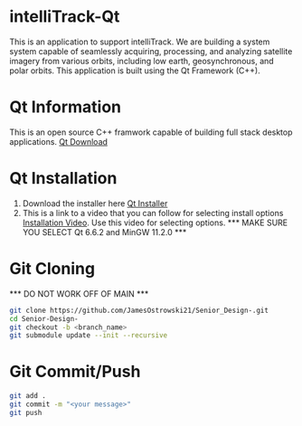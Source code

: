 # intelliTrack-Qt
This is an application to support intelliTrack. We are building a system system capable of seamlessly acquiring, processing, and analyzing satellite imagery from various orbits, including low earth, geosynchronous, and polar orbits. This application is built using the Qt Framework (C++). 

# Qt Information
This is an open source C++ framwork capable of building full stack desktop applications. 
[Qt Download](https://www.qt.io/download-open-source) 

# Qt Installation
1. Download the installer here [Qt Installer](https://www.qt.io/download-qt-installer-oss?hsCtaTracking=99d9dd4f-5681-48d2-b096-470725510d34%7C074ddad0-fdef-4e53-8aa8-5e8a876d6ab4)
2. This is a link to a video that you can follow for selecting install options [Installation Video](https://www.youtube.com/watch?v=Aw7gozXQE4c&t=264s). Use this video for selecting options. 
*** MAKE SURE YOU SELECT Qt 6.6.2 and MinGW 11.2.0 ***

# Git Cloning 
*** DO NOT WORK OFF OF MAIN ***

```sh
git clone https://github.com/JamesOstrowski21/Senior_Design-.git
cd Senior-Design-
git checkout -b <branch_name>
git submodule update --init --recursive
```

# Git Commit/Push

```sh
git add .
git commit -m "<your message>"
git push
```

